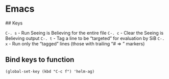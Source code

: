 # Emacs

## Keys

`C-. s` - Run Seeing is Believing for the entire file
`C-. c` - Clear the Seeing is Believing output
`C-. t` - Tag a line to be “targeted” for evaluation by SiB
`C-. x` - Run only the “tagged” lines (those with trailing “# => ” markers)



## Bind keys to function

```
(global-set-key (kbd "C-c f") 'helm-ag) 
```
